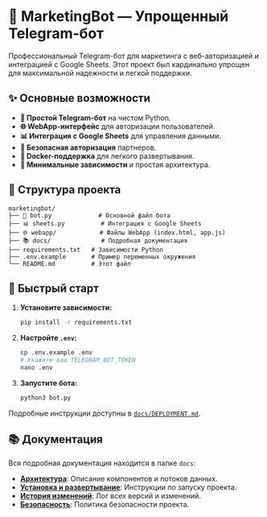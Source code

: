 # 🚀 MarketingBot — Упрощенный Telegram-бот

Профессиональный Telegram-бот для маркетинга с веб-авторизацией и интеграцией с Google Sheets. Этот проект был кардинально упрощен для максимальной надежности и легкой поддержки.

## ✨ Основные возможности

- **🤖 Простой Telegram-бот** на чистом Python.
- **🌐 WebApp-интерфейс** для авторизации пользователей.
- **📊 Интеграция с Google Sheets** для управления данными.
- **🔐 Безопасная авторизация** партнеров.
- **🐳 Docker-поддержка** для легкого развертывания.
- **🔧 Минимальные зависимости** и простая архитектура.

## 📁 Структура проекта

```
marketingbot/
├── 🤖 bot.py             # Основной файл бота
├── 📊 sheets.py          # Интеграция с Google Sheets
├── 🌐 webapp/            # Файлы WebApp (index.html, app.js)
├── 📚 docs/              # Подробная документация
├── requirements.txt   # Зависимости Python
├── .env.example       # Пример переменных окружения
└── README.md          # Этот файл
```

## 🚀 Быстрый старт

1.  **Установите зависимости:**
    ```bash
    pip install -r requirements.txt
    ```

2.  **Настройте `.env`:**
    ```bash
    cp .env.example .env
    # Укажите ваш TELEGRAM_BOT_TOKEN
    nano .env
    ```

3.  **Запустите бота:**
    ```bash
    python3 bot.py
    ```
Подробные инструкции доступны в [`docs/DEPLOYMENT.md`](./docs/DEPLOYMENT.md).

## 📚 Документация

Вся подробная документация находится в папке `docs`:

- **[Архитектура](./docs/ARCHITECTURE.md)**: Описание компонентов и потоков данных.
- **[Установка и развертывание](./docs/DEPLOYMENT.md)**: Инструкции по запуску проекта.
- **[История изменений](./docs/CHANGELOG.md)**: Лог всех версий и изменений.
- **[Безопасность](./docs/SECURITY.md)**: Политика безопасности проекта.